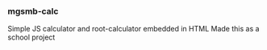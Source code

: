 ### mgsmb-calc

Simple JS calculator and root-calculator embedded in HTML
Made this as a school project
